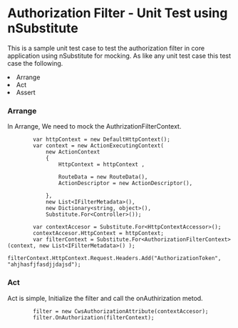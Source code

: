 <h1>Authorization Filter - Unit Test using nSubstitute</h1>

This is a sample unit test case to test the authorization filter in core application using nSubstitute for mocking. As like any unit test case this test case the following.
<li>Arrange</li>
<li>Act</li>
<li>Assert</li>

<h3>Arrange</h3>
In Arrange, We need to mock the AuthrizationFilterContext. 

            var httpContext = new DefaultHttpContext();
            var context = new ActionExecutingContext(
                new ActionContext
                {
                    HttpContext = httpContext ,
                    
                    RouteData = new RouteData(),
                    ActionDescriptor = new ActionDescriptor(),

                },
                new List<IFilterMetadata>(),
                new Dictionary<string, object>(),
                Substitute.For<Controller>());

            var contextAccesor = Substitute.For<HttpContextAccessor>();          
            contextAccesor.HttpContext = httpContext;
            var filterContext = Substitute.For<AuthorizationFilterContext>(context, new List<IFilterMetadata>() );
            filterContext.HttpContext.Request.Headers.Add("AuthorizationToken", "ahjhasfjfasdjjdajsd");
      
<h3>Act</h3>

Act is simple, Initialize the filter and call the onAuthirization metod.

            filter = new CwsAuthorizationAttribute(contextAccesor);
            filter.OnAuthorization(filterContext);
             
 
 
